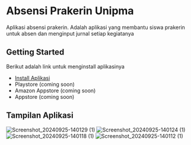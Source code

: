 # Absensi Prakerin Unipma

Aplikasi absensi prakerin.
Adalah aplikasi yang membantu siswa prakerin untuk absen dan menginput jurnal setiap kegiatanya



## Getting Started


Berikut adalah link untuk menginstall aplikasinya

- [Install Aplikasi](https://www.mediafire.com/file/0l53att5v72nx6l/Absensi.apk/file)
- Playstore (coming soon)
- Amazon Appstore (coming soon)
- Appstore (coming soon)

## Tampilan Aplikasi
![Screenshot_20240925-140129 (1)](https://github.com/user-attachments/assets/2297aacc-5dde-46cd-b36b-192b9e567aa1)
![Screenshot_20240925-140124 (1)](https://github.com/user-attachments/assets/f7ad805b-1312-4dbd-a681-5f13d13aa712)
![Screenshot_20240925-140118 (1)](https://github.com/user-attachments/assets/7940ef21-9e90-4ef1-9e04-23e6c54df237)
![Screenshot_20240925-140112 (1)](https://github.com/user-attachments/assets/4c55c5d2-98ee-454e-827c-3cba8824340c)




